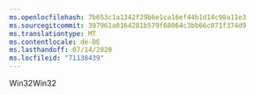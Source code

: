```yaml
---
ms.openlocfilehash: 7b653c1a1342f29b6e1ca16ef44b1d14c98a11e3
ms.sourcegitcommit: 397961a0164281b579f68064c3bb66c071f374d9
ms.translationtype: MT
ms.contentlocale: de-DE
ms.lasthandoff: 07/14/2020
ms.locfileid: "71138439"
---
```

<span data-ttu-id="27216-101">Win32</span><span class="sxs-lookup"><span data-stu-id="27216-101">Win32</span></span>